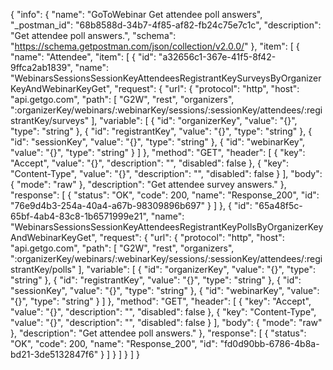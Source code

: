 {
  "info": {
    "name": "GoToWebinar Get attendee poll answers",
    "_postman_id": "68b8588d-34b7-4f85-af82-fb24c75e7c1c",
    "description": "Get attendee poll answers.",
    "schema": "https://schema.getpostman.com/json/collection/v2.0.0/"
  },
  "item": [
    {
      "name": "Attendee",
      "item": [
        {
          "id": "a32656c1-367e-41f5-8f42-9ffca2ab1839",
          "name": "WebinarsSessionsSessionKeyAttendeesRegistrantKeySurveysByOrganizerKeyAndWebinarKeyGet",
          "request": {
            "url": {
              "protocol": "http",
              "host": "api.getgo.com",
              "path": [
                "G2W",
                "rest",
                "organizers",
                ":organizerKey/webinars/:webinarKey/sessions/:sessionKey/attendees/:registrantKey/surveys"
              ],
              "variable": [
                {
                  "id": "organizerKey",
                  "value": "{}",
                  "type": "string"
                },
                {
                  "id": "registrantKey",
                  "value": "{}",
                  "type": "string"
                },
                {
                  "id": "sessionKey",
                  "value": "{}",
                  "type": "string"
                },
                {
                  "id": "webinarKey",
                  "value": "{}",
                  "type": "string"
                }
              ]
            },
            "method": "GET",
            "header": [
              {
                "key": "Accept",
                "value": "{}",
                "description": "",
                "disabled": false
              },
              {
                "key": "Content-Type",
                "value": "{}",
                "description": "",
                "disabled": false
              }
            ],
            "body": {
              "mode": "raw"
            },
            "description": "Get attendee survey answers."
          },
          "response": [
            {
              "status": "OK",
              "code": 200,
              "name": "Response_200",
              "id": "76e9d4b3-254a-40a4-a67b-98309896b697"
            }
          ]
        },
        {
          "id": "65a48f5c-65bf-4ab4-83c8-1b6571999e21",
          "name": "WebinarsSessionsSessionKeyAttendeesRegistrantKeyPollsByOrganizerKeyAndWebinarKeyGet",
          "request": {
            "url": {
              "protocol": "http",
              "host": "api.getgo.com",
              "path": [
                "G2W",
                "rest",
                "organizers",
                ":organizerKey/webinars/:webinarKey/sessions/:sessionKey/attendees/:registrantKey/polls"
              ],
              "variable": [
                {
                  "id": "organizerKey",
                  "value": "{}",
                  "type": "string"
                },
                {
                  "id": "registrantKey",
                  "value": "{}",
                  "type": "string"
                },
                {
                  "id": "sessionKey",
                  "value": "{}",
                  "type": "string"
                },
                {
                  "id": "webinarKey",
                  "value": "{}",
                  "type": "string"
                }
              ]
            },
            "method": "GET",
            "header": [
              {
                "key": "Accept",
                "value": "{}",
                "description": "",
                "disabled": false
              },
              {
                "key": "Content-Type",
                "value": "{}",
                "description": "",
                "disabled": false
              }
            ],
            "body": {
              "mode": "raw"
            },
            "description": "Get attendee poll answers."
          },
          "response": [
            {
              "status": "OK",
              "code": 200,
              "name": "Response_200",
              "id": "fd0d90bb-6786-4b8a-bd21-3de5132847f6"
            }
          ]
        }
      ]
    }
  ]
}